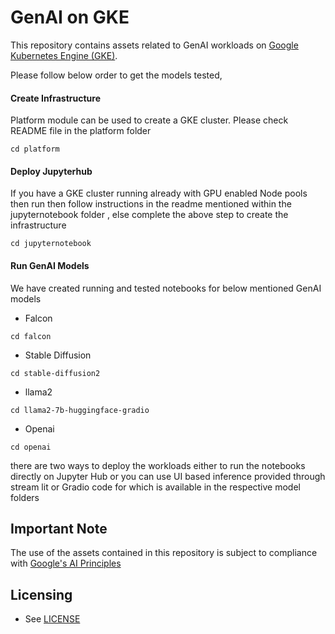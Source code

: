 # GenAI on GKE



This repository contains assets related to GenAI workloads on
[Google Kubernetes Engine (GKE)](https://cloud.google.com/kubernetes-engine/).

Please follow below order to get the models tested,


#### Create Infrastructure
Platform module can be used to create a GKE cluster. Please check README file in the platform folder

```commandline
cd platform
```

#### Deploy Jupyterhub
If you have a GKE cluster running already with GPU enabled Node pools then run then follow instructions in the readme mentioned within the jupyternotebook folder , else complete the above step to create the infrastructure

```commandline
cd jupyternotebook
```

#### Run GenAI Models

We have created running and tested notebooks for below mentioned GenAI models

 - Falcon
 ```commandline
cd falcon
```
 - Stable Diffusion
 ```commandline
cd stable-diffusion2
```
 - llama2
 ```commandline
cd llama2-7b-huggingface-gradio
```
 - Openai
 ```commandline
cd openai
```

there are two ways to deploy the workloads either to run the notebooks directly on Jupyter Hub or you can use UI based inference provided through stream lit or Gradio code for which is available in the respective model folders

## Important Note
The use of the assets contained in this repository is subject to compliance with [Google's AI Principles](https://ai.google/responsibility/principles/)

## Licensing

* See [LICENSE](/LICENSE)
